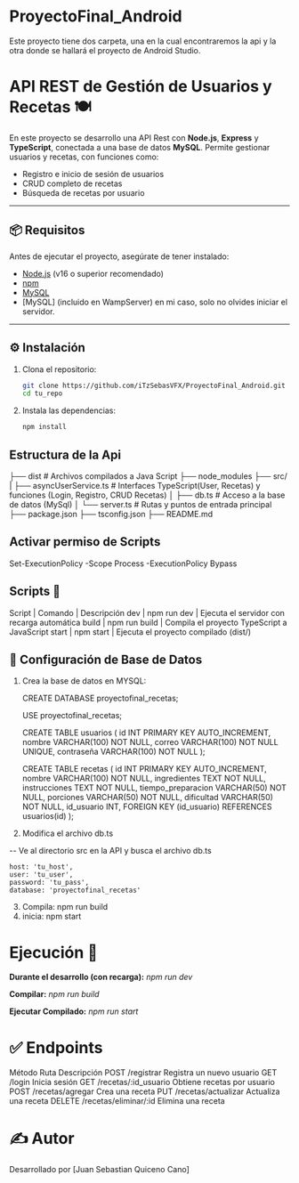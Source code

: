 # ProyectoFinal_Android

Este proyecto tiene dos carpeta, una en la cual encontraremos la api y la otra donde se hallará el proyecto de Android Studio.

# API REST de Gestión de Usuarios y Recetas 🍽️

En este proyecto se desarrollo una API Rest con **Node.js**, **Express** y **TypeScript**, conectada a una base de datos **MySQL**. Permite gestionar usuarios y recetas, con funciones como:

- Registro e inicio de sesión de usuarios
- CRUD completo de recetas
- Búsqueda de recetas por usuario

---

## 📦 Requisitos

Antes de ejecutar el proyecto, asegúrate de tener instalado:

- [Node.js](https://nodejs.org/) (v16 o superior recomendado)
- [npm](https://www.npmjs.com/)
- [MySQL](https://www.mysql.com/)
- [MySQL] (incluido en WampServer) en mi caso, solo no olvides iniciar el servidor.

---


## ⚙️ Instalación

1. Clona el repositorio:

    ```bash
    git clone https://github.com/iTzSebasVFX/ProyectoFinal_Android.git
    cd tu_repo

2. Instala las dependencias:

    ```bash
    npm install

## Estructura de la Api
├── dist             # Archivos compilados a Java Script
├── node_modules
├── src/
|   ├── asyncUserService.ts # Interfaces TypeScript(User, Recetas) y funciones (Login, Registro, CRUD Recetas)
│   ├── db.ts             # Acceso a la base de datos (MySql)
│   └── server.ts           # Rutas y puntos de entrada principal
├── package.json
├── tsconfig.json
├── README.md

## Activar permiso de Scripts

Set-ExecutionPolicy -Scope Process -ExecutionPolicy Bypass

## Scripts 🚀
Script	| Comando	       | Descripción
dev	    | npm run dev	   | Ejecuta el servidor con recarga automática
build	| npm run build    | Compila el proyecto TypeScript a JavaScript
start	| npm start	       | Ejecuta el proyecto compilado (dist/)

## 🔌 Configuración de Base de Datos
1. Crea la base de datos en MYSQL:

    CREATE DATABASE proyectofinal_recetas;

    USE proyectofinal_recetas;

    CREATE TABLE usuarios (
        id INT PRIMARY KEY AUTO_INCREMENT,
        nombre VARCHAR(100) NOT NULL,
        correo VARCHAR(100) NOT NULL UNIQUE,
        contraseña VARCHAR(100) NOT NULL
    );

    CREATE TABLE recetas (
        id INT PRIMARY KEY AUTO_INCREMENT,
        nombre VARCHAR(100) NOT NULL,
        ingredientes TEXT NOT NULL,
        instrucciones TEXT NOT NULL,
        tiempo_preparacion VARCHAR(50) NOT NULL,
        porciones VARCHAR(50) NOT NULL,
        dificultad VARCHAR(50) NOT NULL,
        id_usuario INT,
        FOREIGN KEY (id_usuario) REFERENCES usuarios(id)
    );

2. Modifica el archivo db.ts

-- Ve al directorio src en la API y busca el archivo db.ts

    host: 'tu_host',
    user: 'tu_user',
    password: 'tu_pass',
    database: 'proyectofinal_recetas'

3. Compila: npm run build
4. inicia: npm start

# Ejecución 🧪
**Durante el desarrollo (con recarga):**
    *npm run dev*

**Compilar:**
    *npm run build*

**Ejecutar Compilado:**
    *npm run start*

# ✅ Endpoints
Método	Ruta	                Descripción
POST	/registrar	            Registra un nuevo usuario
GET	    /login	                Inicia sesión
GET	    /recetas/:id_usuario	Obtiene recetas por usuario
POST	/recetas/agregar	    Crea una receta
PUT	    /recetas/actualizar     Actualiza una receta
DELETE	/recetas/eliminar/:id	Elimina una receta

# ✍️ Autor
Desarrollado por [Juan Sebastian Quiceno Cano]